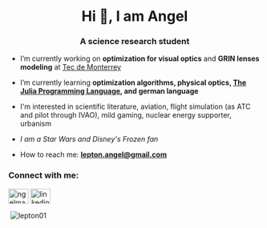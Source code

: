 <h1 align="center">Hi 👋, I am Angel</h1>
<h3 align="center">A science research student</h3>

- I’m currently working on **optimization for visual optics** and **GRIN lenses modeling** at [Tec de Monterrey](https://tec.mx/en)

- I’m currently learning **optimization algorithms, physical optics, [The Julia Programming Language](https://julialang.org/), and german language**

- I'm interested in scientific literature, aviation, flight simulation (as ATC and pilot through IVAO), mild gaming, nuclear energy supporter, urbanism

- *I am a Star Wars and Disney's Frozen fan*

- How to reach me: **lepton.angel@gmail.com**

<h3 align="left">Connect with me:</h3>
<p align="left">
<a href="https://twitter.com/ngelmario" target="blank"><img align="center" src="https://raw.githubusercontent.com/rahuldkjain/github-profile-readme-generator/master/src/images/icons/Social/twitter.svg" alt="ngelmario" height="30" width="40" /></a>
<a href="https://linkedin.com/in/linkedin.com/in/amariooo" target="blank"><img align="center" src="https://raw.githubusercontent.com/rahuldkjain/github-profile-readme-generator/master/src/images/icons/Social/linked-in-alt.svg" alt="linkedin.com/in/amariooo" height="30" width="40" /></a>
</p>
<p>&nbsp;<img align="center" src="https://github-readme-stats.vercel.app/api?username=lepton01&show_icons=true&locale=en" alt="lepton01" /></p>
